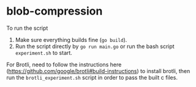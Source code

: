 # blob-compression

To run the script
1. Make sure everything builds fine (`go build`).
2. Run the script directly by `go run main.go` or run the bash script `experiment.sh` to start.

For Brotli, need to follow the instructions here (https://github.com/google/brotli#build-instructions) to install brotli, then run the `brotli_experiment.sh` script in order to pass the built c files.
